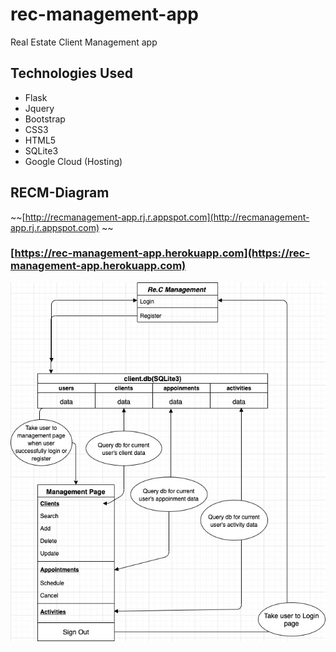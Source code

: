 # rec-management-app
Real Estate Client Management app

## Technologies Used
* Flask
* Jquery
* Bootstrap
* CSS3
* HTML5
* SQLite3
* Google Cloud (Hosting)

## RECM-Diagram
~~[http://recmanagement-app.rj.r.appspot.com](http://recmanagement-app.rj.r.appspot.com) ~~
### [https://rec-management-app.herokuapp.com](https://rec-management-app.herokuapp.com)
![Screenshot](/RECM-Diagram.jpg)
